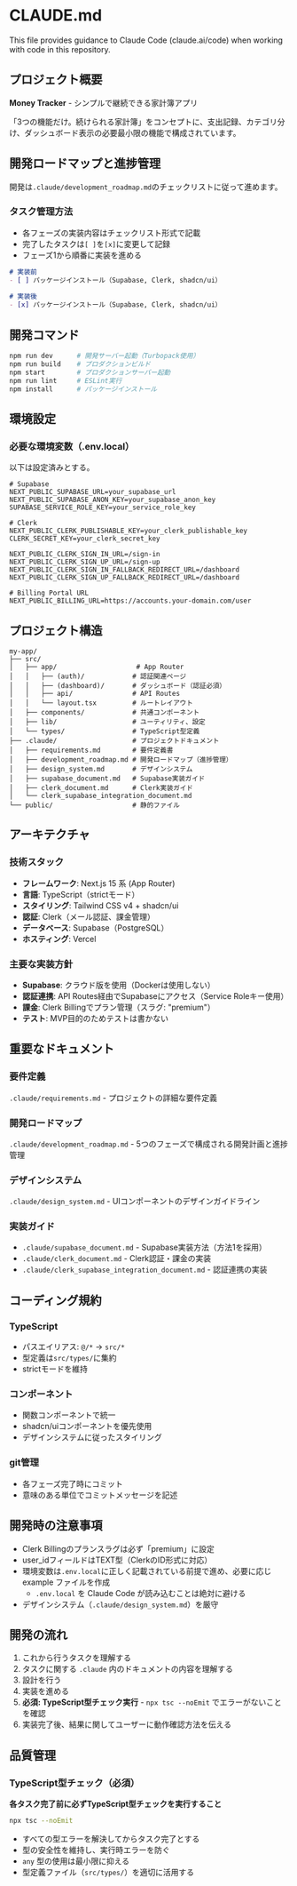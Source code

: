 # CLAUDE.md
 
This file provides guidance to Claude Code (claude.ai/code) when working with code in this repository.
 
## プロジェクト概要
 
**Money Tracker** - シンプルで継続できる家計簿アプリ
 
「3つの機能だけ。続けられる家計簿」をコンセプトに、支出記録、カテゴリ分け、ダッシュボード表示の必要最小限の機能で構成されています。
 
## 開発ロードマップと進捗管理
 
開発は`.claude/development_roadmap.md`のチェックリストに従って進めます。
 
### タスク管理方法
- 各フェーズの実装内容はチェックリスト形式で記載
- 完了したタスクは`[ ]`を`[x]`に変更して記録
- フェーズ1から順番に実装を進める
 
```markdown
# 実装前
- [ ] パッケージインストール（Supabase, Clerk, shadcn/ui）
 
# 実装後
- [x] パッケージインストール（Supabase, Clerk, shadcn/ui）
```
 
## 開発コマンド
 
```bash
npm run dev      # 開発サーバー起動（Turbopack使用）
npm run build    # プロダクションビルド
npm start        # プロダクションサーバー起動
npm run lint     # ESLint実行
npm install      # パッケージインストール
```
 
## 環境設定
 
### 必要な環境変数（.env.local）
 
以下は設定済みとする。
 
```env
# Supabase
NEXT_PUBLIC_SUPABASE_URL=your_supabase_url
NEXT_PUBLIC_SUPABASE_ANON_KEY=your_supabase_anon_key
SUPABASE_SERVICE_ROLE_KEY=your_service_role_key
 
# Clerk
NEXT_PUBLIC_CLERK_PUBLISHABLE_KEY=your_clerk_publishable_key
CLERK_SECRET_KEY=your_clerk_secret_key
 
NEXT_PUBLIC_CLERK_SIGN_IN_URL=/sign-in
NEXT_PUBLIC_CLERK_SIGN_UP_URL=/sign-up
NEXT_PUBLIC_CLERK_SIGN_IN_FALLBACK_REDIRECT_URL=/dashboard
NEXT_PUBLIC_CLERK_SIGN_UP_FALLBACK_REDIRECT_URL=/dashboard
 
# Billing Portal URL
NEXT_PUBLIC_BILLING_URL=https://accounts.your-domain.com/user
```
 
## プロジェクト構造
 
```
my-app/
├── src/
│   ├── app/                    # App Router
│   │   ├── (auth)/            # 認証関連ページ
│   │   ├── (dashboard)/       # ダッシュボード（認証必須）
│   │   ├── api/               # API Routes
│   │   └── layout.tsx         # ルートレイアウト
│   ├── components/            # 共通コンポーネント
│   ├── lib/                   # ユーティリティ、設定
│   └── types/                 # TypeScript型定義
├── .claude/                   # プロジェクトドキュメント
│   ├── requirements.md        # 要件定義書
│   ├── development_roadmap.md # 開発ロードマップ（進捗管理）
│   ├── design_system.md       # デザインシステム
│   ├── supabase_document.md   # Supabase実装ガイド
│   ├── clerk_document.md      # Clerk実装ガイド
│   └── clerk_supabase_integration_document.md
└── public/                    # 静的ファイル
```
 
## アーキテクチャ
 
### 技術スタック
- **フレームワーク**: Next.js 15 系 (App Router)
- **言語**: TypeScript（strictモード）
- **スタイリング**: Tailwind CSS v4 + shadcn/ui
- **認証**: Clerk（メール認証、課金管理）
- **データベース**: Supabase（PostgreSQL）
- **ホスティング**: Vercel
 
### 主要な実装方針
- **Supabase**: クラウド版を使用（Dockerは使用しない）
- **認証連携**: API Routes経由でSupabaseにアクセス（Service Roleキー使用）
- **課金**: Clerk Billingでプラン管理（スラグ: "premium"）
- **テスト**: MVP目的のためテストは書かない
 
## 重要なドキュメント
 
### 要件定義
`.claude/requirements.md` - プロジェクトの詳細な要件定義
 
### 開発ロードマップ
`.claude/development_roadmap.md` - 5つのフェーズで構成される開発計画と進捗管理
 
### デザインシステム
`.claude/design_system.md` - UIコンポーネントのデザインガイドライン
 
### 実装ガイド
- `.claude/supabase_document.md` - Supabase実装方法（方法1を採用）
- `.claude/clerk_document.md` - Clerk認証・課金の実装
- `.claude/clerk_supabase_integration_document.md` - 認証連携の実装
 
## コーディング規約
 
### TypeScript
- パスエイリアス: `@/*` → `src/*`
- 型定義は`src/types/`に集約
- strictモードを維持
 
### コンポーネント
- 関数コンポーネントで統一
- shadcn/uiコンポーネントを優先使用
- デザインシステムに従ったスタイリング
 
### git管理
- 各フェーズ完了時にコミット
- 意味のある単位でコミットメッセージを記述
 
## 開発時の注意事項
 
- Clerk Billingのプランスラグは必ず「premium」に設定
- user_idフィールドはTEXT型（ClerkのID形式に対応）
- 環境変数は`.env.local`に正しく記載されている前提で進め、必要に応じ example ファイルを作成
  - `.env.local` を Claude Code が読み込むことは絶対に避ける
- デザインシステム（`.claude/design_system.md`）を厳守
 
## 開発の流れ
 
1. これから行うタスクを理解する
2. タスクに関する `.claude` 内のドキュメントの内容を理解する
3. 設計を行う
4. 実装を進める
5. **必須: TypeScript型チェック実行** - `npx tsc --noEmit` でエラーがないことを確認
6. 実装完了後、結果に関してユーザーに動作確認方法を伝える

## 品質管理

### TypeScript型チェック（必須）
**各タスク完了前に必ずTypeScript型チェックを実行すること**

```bash
npx tsc --noEmit
```

- すべての型エラーを解決してからタスク完了とする
- 型の安全性を維持し、実行時エラーを防ぐ
- `any` 型の使用は最小限に抑える
- 型定義ファイル（`src/types/`）を適切に活用する